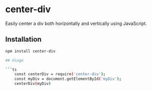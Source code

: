 # center-div

Easily center a div both horizontally and vertically using JavaScript.

## Installation

```bash
npm install center-div

## Usage

```ts
    const centerDiv = require('center-div');
    const myDiv = document.getElementById('myDiv');
    centerDiv(myDiv)
```
